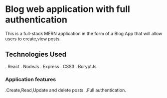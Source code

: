 
# Blog web application with full authentication 

This is a full-stack MERN application in the form of a Blog App that will allow users to create,view posts.

## Technologies Used

. React
. NodeJs
. Express
. CSS3
. BcryptJs


### Application features

.Create,Read,Update and delete posts.
.Full authentication.

